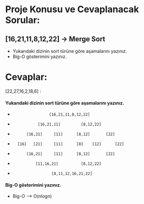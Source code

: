 # Proje Konusu ve Cevaplanacak Sorular:

## [16,21,11,8,12,22] -> Merge Sort

* Yukarıdaki dizinin sort türüne göre aşamalarını yazınız.
* Big-O gösterimini yazınız.

# Cevaplar:
[22,27,16,2,18,6] :
#### Yukarıdaki dizinin sort türüne göre aşamalarını yazınız.

*                     [16,21,11,8,12,22]

*                [16,21,11]         [8,12,22]
                
*           [16,21]     [11]      [8,12]       [22]
           
*       [16]   [21]     [11]      [8]    [12]      [22]
        
*           [16,21]     [11]      [8,12]       [22]
           
*               [11,16,21]          [8,12,22]
               
*                      [8,11,12,16,21,22]


#### Big-O gösterimini yazınız.
* Big-O -->  O(nlogn) 

